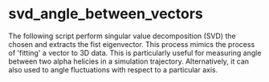 # svd_angle_between_vectors
The following script perform singular value decomposition (SVD) the chosen and extracts the fist eigenvector. This process mimics the process of 'fitting' a vector to 3D data. This is particularly useful for measuring angle between two alpha helicies in a simulation trajectory. Alternatively, it can also used to angle fluctuations with respect to a particular axis.
